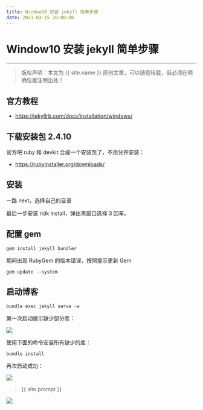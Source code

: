 ```yaml
---
title: Window10 安装 jekyll 简单步骤
date: 2021-03-15 20:00:00
---
```

# Window10 安装 jekyll 简单步骤
***
> 版权声明：本文为 {{ site.name }} 原创文章，可以随意转载，但必须在明确位置注明出处！



## 官方教程

- https://jekyllrb.com/docs/installation/windows/

## 下载安装包 2.4.10

官方吧 ruby 和 devkit 合成一个安装包了，不用分开安装：

- https://rubyinstaller.org/downloads/

## 安装

一路 next，选择自己的目录

最后一步安装 ridk install，弹出黑窗口选择 3 回车。

## 配置 gem

```
gem install jekyll bundler
```

期间出现 RubyGem 的版本错误，按照提示更新 Gem

```
gem update --system
```

## 启动博客

```
bundle exec jekyll serve -w
```

第一次启动提示缺少部分库：

![](https://dlonng.oss-cn-shenzhen.aliyuncs.com/blog/20210316104401.png)

使用下面的命令安装所有缺少的库：

```
bundle install
```

再次启动成功：

![](https://dlonng.oss-cn-shenzhen.aliyuncs.com/blog/20210316104509.png)






























> {{ site.prompt }}



![](https://dlonng.oss-cn-shenzhen.aliyuncs.com/blog/dlonng_qrcode.jpg#pic_center)